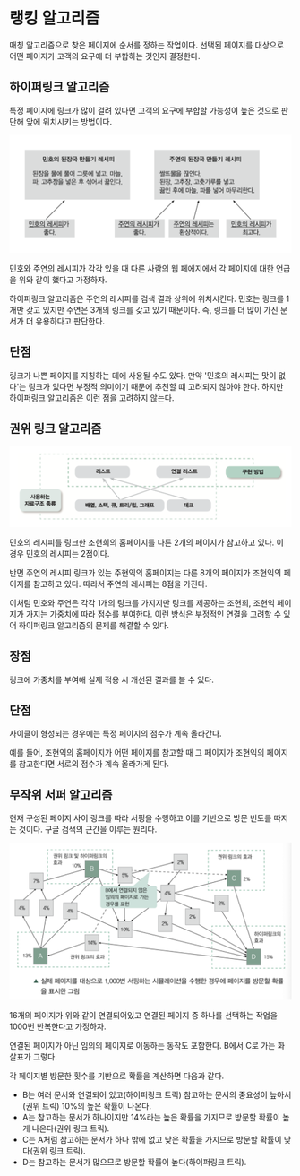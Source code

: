 # 랭킹 알고리즘

매칭 알고리즘으로 찾은 페이지에 순서를 정하는 작업이다. 선택된 페이지를 대상으로 어떤 페이지가 고객의 요구에 더 부합하는 것인지 결정한다.

## 하이퍼링크 알고리즘

특정 페이지에 링크가 많이 걸려 있다면 고객의 요구에 부합할 가능성이 높은 것으로 판단해 앞에 위치시키는 방법이다.

![](../../.gitbook/assets/interview/algorithm/screenshot%202020-02-20%20오전%208.42.35.png)

민호와 주연의 레시피가 각각 있을 때 다른 사람의 웹 페에지에서 각 페이지에 대한 언급을 위와 같이 했다고 가정하자.

하이퍼링크 알고리즘은 주연의 레시피를 검색 결과 상위에 위치시킨다. 민호는 링크를 1개만 갖고 있지만 주연은 3개의 링크를 갖고 있기 때문이다. 즉, 링크를 더 많이 가진 문서가 더 유용하다고 판단한다.

## 단점

링크가 나쁜 페이지를 지칭하는 데에 사용될 수도 있다. 만약 '민호의 레시피는 맛이 없다'는 링크가 있다면 부정적 의미이기 때문에 추천할 떄 고려되지 않아야 한다. 하지만 하이퍼링크 알고리즘은 이런 점을 고려하지 않는다.

## 권위 링크 알고리즘

![](../../.gitbook/assets/interview/algorithm/screenshot%202020-02-13%20오후%202.32.59.png)

민호의 레시피를 링크한 조현희의 홈페이지를 다른 2개의 페이지가 참고하고 있다. 이 경우 민호의 레시피는 2점이다.

반면 주연의 레시피 링크가 있는 주현익의 홈페이지는 다른 8개의 페이지가 조현익의 페이지를 참고하고 있다. 따라서 주연의 레시피는 8점을 가진다.

이처럼 민호와 주연은 각각 1개의 링크를 가지지만 링크를 제공하는 조현희, 조현익 페이지가 가지는 가중치에 따라 점수를 부여한다. 이런 방식은 부정적인 연결을 고려할 수 있어 하이퍼링크 알고리즘의 문제를 해결할 수 있다.

## 장점

링크에 가중치를 부여해 실제 적용 시 개선된 결과를 볼 수 있다.

## 단점

사이클이 형성되는 경우에는 특정 페이지의 점수가 계속 올라간다.

예를 들어, 조현익의 홈페이지가 어떤 페이지를 참고할 때 그 페이지가 조현익의 페이지를 참고한다면 서로의 점수가 계속 올라가게 된다.

## 무작위 서퍼 알고리즘

현재 구성된 페이지 사이 링크를 따라 서핑을 수행하고 이를 기반으로 방문 빈도를 따지는 것이다. 구글 검색의 근간을 이루는 원리다.

![](../../.gitbook/assets/interview/algorithm/screenshot%202020-02-20%20오전%209.05.56.png)

16개의 페이지가 위와 같이 연결되어있고 연결된 페이지 중 하나를 선택하는 작업을 1000번 반복한다고 가정하자.

연결된 페이지가 아닌 임의의 페이지로 이동하는 동작도 포함한다. B에서 C로 가는 화살표가 그렇다.

각 페이지별 방문한 횟수를 기반으로 확률을 계산하면 다음과 같다.

- B는 여러 문서와 연결되어 있고(하이퍼링크 트릭) 참고하는 문서의 중요성이 높아서(권위 트릭) 10%의 높은 확률이 나온다.
- A는 참고하는 문서가 하나이지만 14%라는 높은 확률을 가지므로 방문할 확률이 높게 나온다(권위 링크 트릭).
- C는 A처럼 참고하는 문서가 하나 밖에 없고 낮은 확률을 가지므로 방문할 확률이 낮다(권위 링크 트릭).
- D는 참고하는 문서가 많으므로 방문할 확률이 높다(하이퍼링크 트릭).

